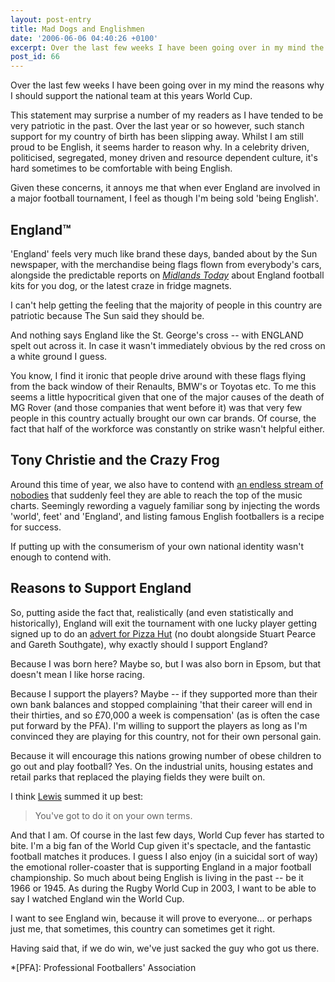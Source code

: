 ```yaml
---
layout: post-entry
title: Mad Dogs and Englishmen
date: '2006-06-06 04:40:26 +0100'
excerpt: Over the last few weeks I have been going over in my mind the reasons why I should support the national team at this years World Cup.
post_id: 66
---
```

Over the last few weeks I have been going over in my mind the reasons why I should support the national team at this years World Cup.

This statement may surprise a number of my readers as I have tended to be very patriotic in the past. Over the last year or so however, such stanch support for my country of birth has been slipping away. Whilst I am still proud to be English, it seems harder to reason why. In a celebrity driven, politicised, segregated, money driven and resource dependent culture, it's hard sometimes to be comfortable with being English.

Given these concerns, it annoys me that when ever England are involved in a major football tournament, I feel as though I'm being sold 'being English'.

## England&#8482;
'England' feels very much like brand these days, banded about by the Sun newspaper, with the merchandise being flags flown from everybody's cars, alongside the predictable reports on <cite>[Midlands Today][1]</cite> about England football kits for you dog, or the latest craze in fridge magnets.

I can't help getting the feeling that the majority of people in this country are patriotic because The Sun said they should be.

And nothing says England like the St. George's cross -- with ENGLAND spelt out across it. In case it wasn't immediately obvious by the red cross on a white ground I guess.

You know, I find it ironic that people drive around with these flags flying from the back window of their Renaults, BMW's or Toyotas etc. To me this seems a little hypocritical given that one of the major causes of the death of MG Rover (and those companies that went before it) was that very few people in this country actually brought our own car brands. Of course, the fact that half of the workforce was constantly on strike wasn't helpful either.

## Tony Christie and the Crazy Frog
Around this time of year, we also have to contend with [an endless stream of nobodies][2] that suddenly feel they are able to reach the top of the music charts. Seemingly rewording a vaguely familiar song by injecting the words 'world', feet' and 'England', and listing famous English footballers is a recipe for success.

If putting up with the consumerism of your own national identity wasn't enough to contend with.

## Reasons to Support England
So, putting aside the fact that, realistically (and even statistically and historically), England will exit the tournament with one lucky player getting signed up to do an [advert for Pizza Hut][3] (no doubt alongside Stuart Pearce and Gareth Southgate), why exactly should I support England?

Because I was born here? Maybe so, but I was also born in Epsom, but that doesn't mean I like horse racing.

Because I support the players? Maybe -- if they supported more than their own bank balances and stopped complaining 'that their career will end in their thirties, and so £70,000 a week is compensation' (as is often the case put forward by the PFA). I'm willing to support the players as long as I'm convinced they are playing for this country, not for their own personal gain.

Because it will encourage this nations growing number of obese children to go out and play football?  Yes. On the industrial units, housing estates and retail parks that replaced the playing fields they were built on.

I think [Lewis][4] summed it up best:

> You've got to do it on your own terms.

And that I am. Of course in the last few days, World Cup fever has started to bite. I'm a big fan of the World Cup given it's spectacle, and the fantastic football matches it produces. I guess I also enjoy (in a suicidal sort of way) the emotional roller-coaster that is supporting England in a major football championship. So much about being English is living in the past -- be it 1966 or 1945. As during the Rugby World Cup in 2003, I want to be able to say I watched England win the World Cup.

I want to see England win, because it will prove to everyone... or perhaps just me, that sometimes, this country can sometimes get it right.

Having said that, if we do win, we've just sacked the guy who got us there.

[1]: http://www.bbc.co.uk/midlandstoday/
[2]: http://news.bbc.co.uk/1/hi/entertainment/5038892.stm
[3]: http://www.pizzahut.co.uk/about_us/2003_archive.asp
[4]: http://www.darthlawb.co.uk

*[PFA]: Professional Footballers' Association